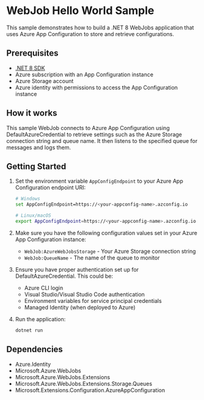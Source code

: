 # WebJob Hello World Sample

This sample demonstrates how to build a .NET 8 WebJobs application that uses Azure App Configuration to store and retrieve configurations.

## Prerequisites

- [.NET 8 SDK](https://dotnet.microsoft.com/download/dotnet/8.0)
- Azure subscription with an App Configuration instance
- Azure Storage account
- Azure identity with permissions to access the App Configuration instance

## How it works

This sample WebJob connects to Azure App Configuration using DefaultAzureCredential to retrieve settings such as the Azure Storage connection string and queue name. It then listens to the specified queue for messages and logs them.

## Getting Started

1. Set the environment variable `AppConfigEndpoint` to your Azure App Configuration endpoint URI:

   ```bash
   # Windows
   set AppConfigEndpoint=https://<your-appconfig-name>.azconfig.io
   
   # Linux/macOS
   export AppConfigEndpoint=https://<your-appconfig-name>.azconfig.io
   ```

2. Make sure you have the following configuration values set in your Azure App Configuration instance:
   - `WebJob:AzureWebJobsStorage` - Your Azure Storage connection string
   - `WebJob:QueueName` - The name of the queue to monitor

3. Ensure you have proper authentication set up for DefaultAzureCredential. This could be:
   - Azure CLI login
   - Visual Studio/Visual Studio Code authentication
   - Environment variables for service principal credentials
   - Managed Identity (when deployed to Azure)

4. Run the application:

   ```bash
   dotnet run
   ```

## Dependencies

- Azure.Identity
- Microsoft.Azure.WebJobs
- Microsoft.Azure.WebJobs.Extensions
- Microsoft.Azure.WebJobs.Extensions.Storage.Queues
- Microsoft.Extensions.Configuration.AzureAppConfiguration